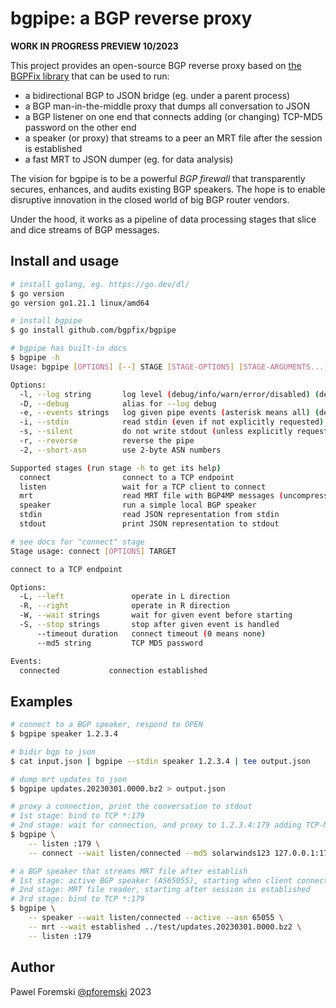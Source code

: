 # bgpipe: a BGP reverse proxy

**WORK IN PROGRESS PREVIEW 10/2023**

This project provides an open-source BGP reverse proxy based on [the BGPFix library](https://github.com/bgpfix/bgpfix) that can be used to run:

 * a bidirectional BGP to JSON bridge (eg. under a parent process)
 * a BGP man-in-the-middle proxy that dumps all conversation to JSON
 * a BGP listener on one end that connects adding (or changing) TCP-MD5 password on the other end
 * a speaker (or proxy) that streams to a peer an MRT file after the session is established
 * a fast MRT to JSON dumper (eg. for data analysis)
 
The vision for bgpipe is to be a powerful *BGP firewall* that transparently secures, enhances, and audits existing BGP speakers. The hope is to enable disruptive innovation in the closed world of big BGP router vendors.

Under the hood, it works as a pipeline of data processing stages that slice and dice streams of BGP messages.

## Install and usage

```bash
# install golang, eg. https://go.dev/dl/
$ go version
go version go1.21.1 linux/amd64

# install bgpipe
$ go install github.com/bgpfix/bgpipe

# bgpipe has built-in docs
$ bgpipe -h
Usage: bgpipe [OPTIONS] [--] STAGE [STAGE-OPTIONS] [STAGE-ARGUMENTS...] [--] ...

Options:
  -l, --log string       log level (debug/info/warn/error/disabled) (default "info")
  -D, --debug            alias for --log debug
  -e, --events strings   log given pipe events (asterisk means all) (default [PARSE,ESTABLISHED])
  -i, --stdin            read stdin (even if not explicitly requested)
  -s, --silent           do not write stdout (unless explicitly requested)
  -r, --reverse          reverse the pipe
  -2, --short-asn        use 2-byte ASN numbers

Supported stages (run stage -h to get its help)
  connect                connect to a TCP endpoint
  listen                 wait for a TCP client to connect
  mrt                    read MRT file with BGP4MP messages (uncompress if needed)
  speaker                run a simple local BGP speaker
  stdin                  read JSON representation from stdin
  stdout                 print JSON representation to stdout

# see docs for "connect" stage
Stage usage: connect [OPTIONS] TARGET

connect to a TCP endpoint

Options:
  -L, --left               operate in L direction
  -R, --right              operate in R direction
  -W, --wait strings       wait for given event before starting
  -S, --stop strings       stop after given event is handled
      --timeout duration   connect timeout (0 means none)
      --md5 string         TCP MD5 password

Events:
  connected           connection established
```

## Examples

```bash
# connect to a BGP speaker, respond to OPEN
$ bgpipe speaker 1.2.3.4

# bidir bgp to json
$ cat input.json | bgpipe --stdin speaker 1.2.3.4 | tee output.json

# dump mrt updates to json
$ bgpipe updates.20230301.0000.bz2 > output.json

# proxy a connection, print the conversation to stdout
# 1st stage: bind to TCP *:179
# 2nd stage: wait for connection, and proxy to 1.2.3.4:179 adding TCP-MD5
$ bgpipe \
	-- listen :179 \
	-- connect --wait listen/connected --md5 solarwinds123 127.0.0.1:1790

# a BGP speaker that streams MRT file after establish
# 1st stage: active BGP speaker (AS65055), starting when client connects
# 2nd stage: MRT file reader, starting after session is established
# 3rd stage: bind to TCP *:179
$ bgpipe \
    -- speaker --wait listen/connected --active --asn 65055 \
    -- mrt --wait established ../test/updates.20230301.0000.bz2 \
    -- listen :179
```

## Author
Pawel Foremski [@pforemski](https://twitter.com/pforemski) 2023
